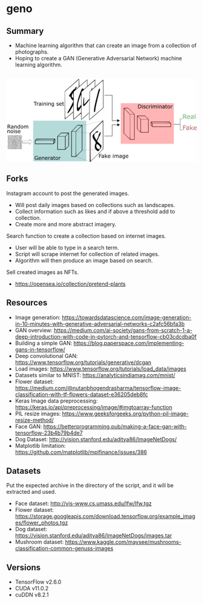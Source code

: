 # geno

## Summary
- Machine learning algorithm that can create an image from a collection of photographs.
- Hoping to create a GAN (Generative Adversarial Network) machine learning algorithm.

##

![GANs](https://github.com/jameskeywood/geno/blob/main/research/GANs.png?raw=true)

## Forks
Instagram account to post the generated images.
- Will post daily images based on collections such as landscapes.
- Collect information such as likes and if above a threshold add to collection.
- Create more and more abstract imagery.

Search function to create a collection based on internet images.
- User will be able to type in a search term.
- Script will scrape internet for collection of related images.
- Algorithm will then produce an image based on search.

Sell created images as NFTs.
- https://opensea.io/collection/pretend-plants

## Resources
- Image generation: https://towardsdatascience.com/image-generation-in-10-minutes-with-generative-adversarial-networks-c2afc56bfa3b
- GAN overview: https://medium.com/ai-society/gans-from-scratch-1-a-deep-introduction-with-code-in-pytorch-and-tensorflow-cb03cdcdba0f
- Building a simple GAN: https://blog.paperspace.com/implementing-gans-in-tensorflow/
- Deep convolutional GAN: https://www.tensorflow.org/tutorials/generative/dcgan
- Load images: https://www.tensorflow.org/tutorials/load_data/images
- Datasets similar to MNIST: https://analyticsindiamag.com/mnist/
- Flower dataset: https://medium.com/@nutanbhogendrasharma/tensorflow-image-classification-with-tf-flowers-dataset-e36205deb8fc
- Keras Image data preprocessing: https://keras.io/api/preprocessing/image/#imgtoarray-function
- PIL resize images: https://www.geeksforgeeks.org/python-pil-image-resize-method/
- Face GAN: https://betterprogramming.pub/making-a-face-gan-with-tensorflow-23b4b79b4de7
- Dog Dataset: http://vision.stanford.edu/aditya86/ImageNetDogs/
- Matplotlib limitation: https://github.com/matplotlib/mplfinance/issues/386

## Datasets
Put the expected archive in the directory of the script, and it will be extracted and used.
- Face dataset: http://vis-www.cs.umass.edu/lfw/lfw.tgz
- Flower dataset: https://storage.googleapis.com/download.tensorflow.org/example_images/flower_photos.tgz
- Dog dataset: https://vision.stanford.edu/aditya86/ImageNetDogs/images.tar
- Mushroom dataset: https://www.kaggle.com/maysee/mushrooms-classification-common-genuss-images

## Versions
- TensorFlow v2.6.0
- CUDA v11.0.2
- cuDDN v8.2.1
